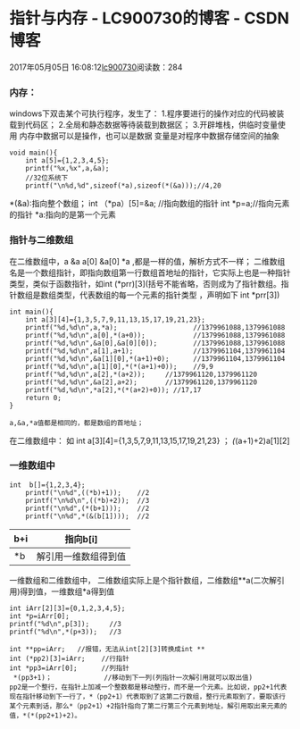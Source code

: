 # 指针与内存 - LC900730的博客 - CSDN博客
2017年05月05日 16:08:12[lc900730](https://me.csdn.net/LC900730)阅读数：284
### 内存：
windows下双击某个可执行程序，发生了： 
1.程序要进行的操作对应的代码被装载到代码区； 
2.全局和静态数据等待装载到数据区； 
3.开辟堆栈，供临时变量使用 
内存中数据可以是操作，也可以是数据 
变量是对程序中数据存储空间的抽象
```
void main(){
    int a[5]={1,2,3,4,5};
    printf("%x,%x",a,&a);
    //32位系统下
    printf("\n%d,%d",sizeof(*a),sizeof(*(&a)));//4,20
```
*(&a):指向整个数组； 
int （*pa）[5]=&a; //指向数组的指针 
int *p=a;//指向元素的指针 
*a:指向的是第一个元素
### 指针与二维数组
在二维数组中，a &a a[0] &a[0]  *a ,都是一样的值，解析方式不一样； 
二维数组名是一个数组指针，即指向数组第一行数组首地址的指针，它实际上也是一种指针类型，类似于函数指针，如int  (*prr)[3](括号不能省略，否则成为了指针数组。指针数组是数组类型，代表数组的每一个元素的指针类型 ，声明如下 int *prr[3])
```
int main(){
    int a[3][4]={1,3,5,7,9,11,13,15,17,19,21,23};
    printf("%d,%d\n",a,*a);                   //1379961088,1379961088
    printf("%d,%d\n",a[0],*(a+0));            //1379961088,1379961088
    printf("%d,%d\n",&a[0],&a[0][0]);         //1379961088,1379961088
    printf("%d,%d\n",a[1],a+1);               //1379961104,1379961104
    printf("%d,%d\n",&a[1][0],*(a+1)+0);      //1379961104,1379961104
    printf("%d,%d\n",a[1][0],*(*(a+1)+0));    //9,9
    printf("%d,%d\n",a[2],*(a+2));     //1379961120,1379961120
    printf("%d,%d\n",&a[2],a+2);       //1379961120,1379961120
    printf("%d,%d\n",*a[2],*(*(a+2)+0)); //17,17
    return 0;
}
```
```
a,&a,*a值都是相同的，都是数组的首地址；
```
在二维数组中： 
如 int a[3][4]={1,3,5,7,9,11,13,15,17,19,21,23}
；
*(*(a+1)+2)a[1][2]
### 一维数组中
```
int  b[]={1,2,3,4};
    printf("\n%d",((*b)+1));    //2
    printf("\n%d\n",((*b)+2));  //3
    printf("\n%d",(*(b+1)));    //2
    printf("\n%d",*(&(b[1])));  //2
```
|b+i|指向b[i]|
|----|----|
|*b|解引用一维数组得到值|
一维数组和二维数组中， 
二维数组实际上是个指针数组，二维数组**a(二次解引用)得到值，一维数组*a得到值
```
int iArr[2][3]={0,1,2,3,4,5};
int *p=iArr[0];
printf("%d\n",p[3]);     //3
printf("%d\n",*(p+3));   //3
```
```
int **pp=iArr;   //报错，无法从int[2][3]转换成int **
int (*pp2)[3]=iArr;    //行指针
int *pp3=iArr[0];      //列指针
 *(pp3+1)；             //移动到下一列(列指针一次解引用就可以取出值)
pp2是一个整行，在指针上加减一个整数都是移动整行，而不是一个元素。比如说，pp2+1代表现在指针移动到下一行了，*（pp2+1）代表取到了这第二行数组，整行元素取到了，要取该行某个元素到话，那么*（pp2+1）+2指针指向了第二行第三个元素到地址，解引用取出来元素的值，*(*(pp2+1)+2)。
```

